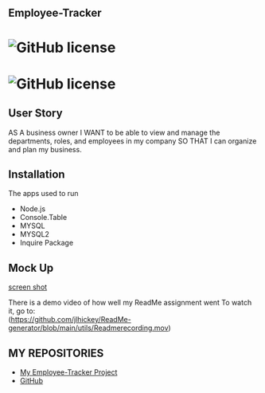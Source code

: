 ## Employee-Tracker
 
  
# ![GitHub license](https://img.shields.io/badge/Made%20by-%40jlhickey-orange)
# ![GitHub license](https://img.shields.io/badge/license-MIT-blue.svg)


## User Story
AS A business owner
I WANT to be able to view and manage the departments, roles, and employees in my company
SO THAT I can organize and plan my business.

## Installation
The apps used to run
* Node.js
* Console.Table
* MYSQL
* MYSQL2
* Inquire Package


## Mock Up

 [screen shot](https://github.com/jlhickey/ReadMe-generator/blob/main/readme..png)



There is a demo video of how well my ReadMe assignment went
To watch it, go to:  
 (https://github.com/jlhickey/ReadMe-generator/blob/main/utils/Readmerecording.mov)



## MY REPOSITORIES
- [My Employee-Tracker Project](https://github.com/jlhickey/Employee-Tracker)
- [GitHub](https://github.com/jlhickey)

 
